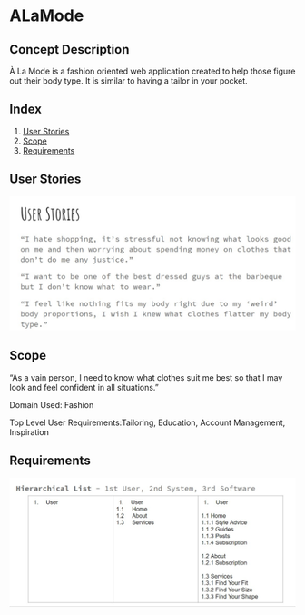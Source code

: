 # ALaMode
## Concept Description
À La Mode is a fashion oriented web application created to help those figure out their body type. 
It is similar to having a tailor in your pocket.

## Index

1. [User Stories](#User-Stories) <br>
2. [Scope](#Scope) <br>
3. [Requirements](#Requirements)<br>

## User Stories 
![User Stories](https://github.com/victory-ah/ALaMode/blob/master/RoughALaMode/userstories.jpg)

## Scope
“As a vain person, I need to know what clothes suit me best so that I may look and feel confident in all situations.”

Domain Used: Fashion

Top Level User Requirements:Tailoring, Education, Account Management, Inspiration

## Requirements
![Requirements](https://github.com/victory-ah/ALaMode/blob/master/RoughALaMode/HiList.jpg)






